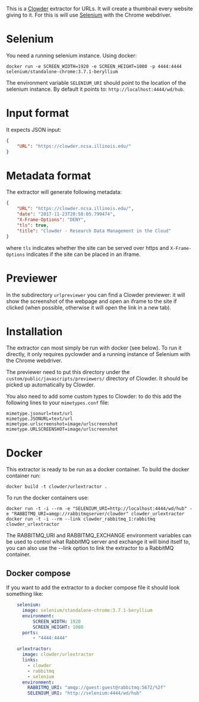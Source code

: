 This is a [Clowder](https://clowder.ncsa.illinois.edu) extractor for URLs. It will create a thumbnail
every website giving to it. For this is will use [Selenium](https://seleniumhq.github.io) with the Chrome webdriver.

# Selenium

You need a running selenium instance. Using docker:
```
docker run -e SCREEN_WIDTH=1920 -e SCREEN_HEIGHT=1080 -p 4444:4444 selenium/standalone-chrome:3.7.1-beryllium
```
The environment variable `SELENIUM_URI` should point to the location of the selenium instance. By default
it points to: `http://localhost:4444/wd/hub`.

# Input format

It expects JSON input:
```json
{
    "URL": "https://clowder.ncsa.illinois.edu/"
}
```

# Metadata format

The extractor will generate following metadata:
```json
{
    "URL": "https://clowder.ncsa.illinois.edu/",
    "date": "2017-11-23T20:58:05.799474",
    "X-Frame-Options": "DENY",
    "tls": true,
    "title": "Clowder - Research Data Management in the Cloud"
}
```
where `tls` indicates whether the site can be served over https and `X-Frame-Options` indicates if the site can be placed in an iframe.

# Previewer

In the subdirectory `urlpreviewer` you can find a Clowder previewer: it will show the screenshot
of the webpage and open an iframe to the site if clicked (when possible, otherwise it will open the link in a new tab).

# Installation

The extractor can most simply be run with docker (see below). To run it directly, it only requires pyclowder and
a running instance of Selenium with the Chrome webdriver.

The previewer need to put this directory under the `custom/public/javascripts/previewers/` directory of Clowder.
It should be picked up automatically by Clowder.

You also need to add some custom types to Clowder: to do this add the following lines
to your `mimetypes.conf` file:
```
mimetype.jsonurl=text/url
mimetype.JSONURL=text/url
mimetype.urlscreenshot=image/urlscreenshot
mimetype.URLSCREENSHOT=image/urlscreenshot
```

# Docker

This extractor is ready to be run as a docker container. To build the docker container run:

```
docker build -t clowder/urlextractor .
```

To run the docker containers use:

```
docker run -t -i --rm -e "SELENIUM_URI=http://localhost:4444/wd/hub" -e "RABBITMQ_URI=amqp://rabbitmqserver/clowder" clowder_urlextractor
docker run -t -i --rm --link clowder_rabbitmq_1:rabbitmq clowder_urlextractor
```

The RABBITMQ_URI and RABBITMQ_EXCHANGE environment variables can be used to control what RabbitMQ server and exchange it will bind
itself to, you can also use the --link option to link the extractor to a RabbitMQ container.

## Docker compose

If you want to add the extractor to a docker compose file it should look something like:

```yaml
    selenium:
      image: selenium/standalone-chrome:3.7.1-beryllium
      environment:
          SCREEN_WIDTH: 1920
          SCREEN_HEIGHT: 1080
      ports:
          - "4444:4444"

    urlextractor:
      image: clowder/urlextractor
      links:
        - clowder
        - rabbitmq
        - selenium
      environment:
        RABBITMQ_URI: "amqp://guest:guest@rabbitmq:5672/%2f"
        SELENIUM_URI: "http://selenium:4444/wd/hub"
```
